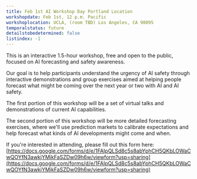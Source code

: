 ```yaml
---
title: Feb 1st AI Workshop Day Portland Location
workshopdate: Feb 1st, 12 p.m. Pacific
workshoplocation: UCLA, (room TBD) Los Angeles, CA 90095
temporalstatus: future
detailstobedetermined: false
listindex: -1
---
```


This is an interactive 1.5-hour workshop, free and open to the public, focused
on AI forecasting and safety awareness.

Our goal is to help participants understand the urgency of AI safety through
interactive demonstrations and group exercises aimed at helping people forecast
what might be coming over the next year or two with AI and AI safety.

The first portion of this workshop will be a set of virtual talks and
demonstrations of current AI capabilities.

The second portion of this workshop will be more detailed forecasting exercises,
where we'll use prediction markets to calibrate expectations and help
forecast what kinds of AI developments might come and when.

If you're interested in attending, please fill out this form here:
[https://docs.google.com/forms/d/e/1FAIpQLSd8c5s8abYphCH5QKbLOWaCwQOYfN3awkjYMikFaSZDw09h6w/viewform?usp=sharing](https://docs.google.com/forms/d/e/1FAIpQLSd8c5s8abYphCH5QKbLOWaCwQOYfN3awkjYMikFaSZDw09h6w/viewform?usp=sharing)
